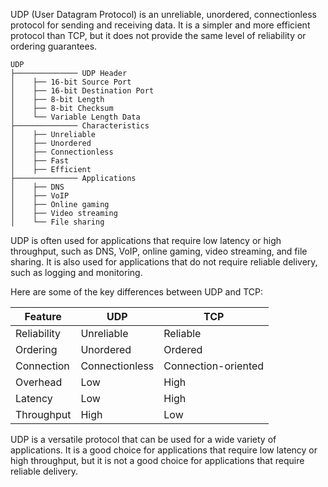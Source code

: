 UDP (User Datagram Protocol) is an unreliable, unordered, connectionless protocol for sending and receiving data. It is a simpler and more efficient protocol than TCP, but it does not provide the same level of reliability or ordering guarantees.

```
UDP
├────────────── UDP Header
│    ├── 16-bit Source Port
│    ├── 16-bit Destination Port
│    ├── 8-bit Length
│    ├── 8-bit Checksum
│    └── Variable Length Data
├────────────── Characteristics
│    ├── Unreliable
│    ├── Unordered
│    ├── Connectionless
│    ├── Fast
│    ├── Efficient
├────────────── Applications
│    ├── DNS
│    ├── VoIP
│    ├── Online gaming
│    ├── Video streaming
│    └── File sharing
```

UDP is often used for applications that require low latency or high throughput, such as DNS, VoIP, online gaming, video streaming, and file sharing. It is also used for applications that do not require reliable delivery, such as logging and monitoring.

Here are some of the key differences between UDP and TCP:

| Feature | UDP | TCP |
|---|---|---|
| Reliability | Unreliable | Reliable |
| Ordering | Unordered | Ordered |
| Connection | Connectionless | Connection-oriented |
| Overhead | Low | High |
| Latency | Low | High |
| Throughput | High | Low |

UDP is a versatile protocol that can be used for a wide variety of applications. It is a good choice for applications that require low latency or high throughput, but it is not a good choice for applications that require reliable delivery.
